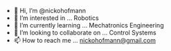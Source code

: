 - 👋 Hi, I’m @nickohofmann
- 👀 I’m interested in ... Robotics
- 🌱 I’m currently learning ... Mechatronics Engineering
- 💞️ I’m looking to collaborate on ... Control Systems
- 📫 How to reach me ... nickohofmann@gmail.com

<!---
nickohofmann/nickohofmann is a ✨ special ✨ repository because its `README.md` (this file) appears on your GitHub profile.
You can click the Preview link to take a look at your changes.
--->
